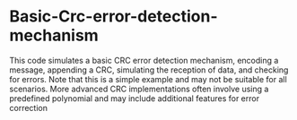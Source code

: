 # Basic-Crc-error-detection-mechanism
This code simulates a basic CRC error detection mechanism, encoding a message, appending a CRC, 
simulating the reception of data, and checking for errors. Note that this is a simple example and 
may not be suitable for all scenarios. More advanced CRC implementations often involve using a 
predefined polynomial and may include additional features for error correction
